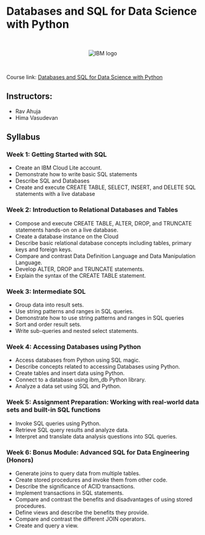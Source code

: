 # Databases and SQL for Data Science with Python

<br>

<p align="center">
 <img src="https://github.com/ChristophBeckmann/Courses/blob/main/IBM%20Data%20Science%20Professional%20Certificate/ibm.svg" title="IBM logo" alt = "IBM logo" />
</p>

<br>

Course link: [Databases and SQL for Data Science with Python](https://www.coursera.org/learn/sql-data-science)

## Instructors: 
- Rav Ahuja
- Hima Vasudevan


## Syllabus

### Week 1: Getting Started with SQL
-   Create an IBM Cloud Lite account.
-   Demonstrate how to write basic SQL statements
-   Describe SQL and Databases
-   Create and execute CREATE TABLE, SELECT, INSERT, and DELETE SQL statements with a live database

### Week 2: Introduction to Relational Databases and Tables
-   Compose and execute CREATE TABLE, ALTER, DROP, and TRUNCATE statements hands-on on a live database.
-   Create a database instance on the Cloud
-   Describe basic relational database concepts including tables, primary keys and foreign keys.
-   Compare and contrast Data Definition Language and Data Manipulation Language.
-   Develop ALTER, DROP and TRUNCATE statements.
-   Explain the syntax of the CREATE TABLE statement.

### Week 3: Intermediate SOL
-   Group data into result sets.
-   Use string patterns and ranges in SQL queries.
-   Demonstrate how to use string patterns and ranges in SQL queries
-   Sort and order result sets.
-   Write sub-queries and nested select statements.

### Week 4: Accessing Databases using Python
-   Access databases from Python using SQL magic.
-   Describe concepts related to accessing Databases using Python.
-   Create tables and insert data using Python.
-   Connect to a database using ibm_db Python library.
-   Analyze a data set using SQL and Python.

### Week 5: Assignment Preparation: Working with real-world data sets and built-in SQL functions
-   Invoke SQL queries using Python.
-   Retrieve SQL query results and analyze data.
-   Interpret and translate data analysis questions into SQL queries.

### Week 6: Bonus Module: Advanced SQL for Data Engineering (Honors)
-   Generate joins to query data from multiple tables.
-   Create stored procedures and invoke them from other code.
-   Describe the significance of ACID transactions.
-   Implement transactions in SQL statements.
-   Compare and contrast the benefits and disadvantages of using stored procedures.
-   Define views and describe the benefits they provide.
-   Compare and contrast the different JOIN operators.
-   Create and query a view.